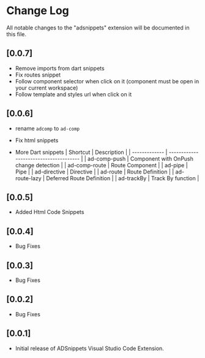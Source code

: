 # Change Log

All notable changes to the "adsnippets" extension will be documented in this file.

## [0.0.7]

- Remove imports from dart snippets
- Fix routes snippet
- Follow component selector when click on it (component must be open in your current workspace)
- Follow template and styles url when click on it


## [0.0.6]

- rename `adcomp` to `ad-comp`
- Fix html snippets

- More Dart snippets
  | Shortcut | Description |
  | ------------- | -------------------------------------- |
  | ad-comp-push | Component with OnPush change detection |
  | ad-comp-route | Route Component |
  | ad-pipe | Pipe |
  | ad-directive | Directive |
  | ad-route | Route Definition |
  | ad-route-lazy | Deferred Route Definition |
  | ad-trackBy | Track By function |

## [0.0.5]

- Added Html Code Snippets

## [0.0.4]

- Bug Fixes

## [0.0.3]

- Bug Fixes

## [0.0.2]

- Bug Fixes

## [0.0.1]

- Initial release of ADSnippets Visual Studio Code Extension.
